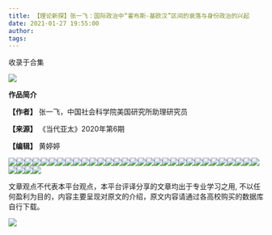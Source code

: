 ```yaml
---
title: 【理论新探】张一飞：国际政治中“霍布斯-基欧汉”区间的衰落与身份政治的兴起
date: 2021-01-27 19:55:00
author: 
tags: 
---
```



收录于合集

![](/images/1230/2.jpeg)

  

**作品简介**

 **【作者】** 张一飞，中国社会科学院美国研究所助理研究员

 **【来源】** 《当代亚太》2020年第6期

 **【编辑】** 黄婷婷

  

![](/images/1230/3.png)![](/images/1230/4.png)![](/images/1230/5.png)![](/images/1230/6.png)![](/images/1230/7.png)![](/images/1230/8.png)![](/images/1230/9.png)![](/images/1230/10.png)![](/images/1230/11.png)![](/images/1230/12.png)![](/images/1230/13.png)![](/images/1230/14.png)![](/images/1230/15.png)![](/images/1230/16.png)![](/images/1230/17.png)![](/images/1230/18.png)![](/images/1230/19.png)![](/images/1230/20.png)![](/images/1230/21.png)![](/images/1230/22.png)![](/images/1230/23.png)![](/images/1230/24.png)![](/images/1230/25.png)![](/images/1230/26.png)![](/images/1230/27.png)![](/images/1230/28.png)![](/images/1230/29.png)![](/images/1230/30.png)![](/images/1230/31.png)![](/images/1230/32.png)![](/images/1230/33.png)![](/images/1230/34.png)![](/images/1230/35.png)![](/images/1230/36.png)![](/images/1230/37.jpeg)

  

文章观点不代表本平台观点，本平台评译分享的文章均出于专业学习之用, 不以任何盈利为目的，内容主要呈现对原文的介绍，原文内容请通过各高校购买的数据库自行下载。

![](/images/1230/38.gif)

